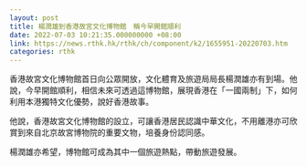 ```yaml
---
layout: post
title: 楊潤雄到香港故宮文化博物館　稱今早開館順利
date: 2022-07-03 10:21:35.000000000 +08:00
link: https://news.rthk.hk/rthk/ch/component/k2/1655951-20220703.htm
categories: rthk
---
```


香港故宮文化博物館首日向公眾開放，文化體育及旅遊局局長楊潤雄亦有到場。他說，今早開館順利，相信未來可透過這博物館，展現香港在「一國兩制」下，如何利用本港獨特文化優勢，說好香港故事。

他說，香港故宮文化博物館的設立，可讓香港居民認識中華文化，不用離港亦可欣賞到來自北京故宮博物院的重要文物，培養身份認同感。

楊潤雄亦希望，博物館可成為其中一個旅遊熱點，帶動旅遊發展。
